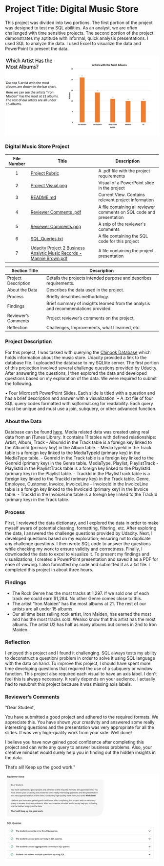 ﻿# Project Title: Digital Music Store

This project was divided into two portions. The first portion of the project was designed to test my SQL abilities. As an analyst, we are often challenged with time sensitive projects. The second portion of the project demonstrates my aptitude with informal, quick analysis presentations. I used SQL to analyze the data. I used Excel to visualize the data and PowerPoint to present the data. 

[<img src="https://github.com/nbrown5071/Udacity_Projects_SQL_Excel/blob/main/Udacity%20Digital_Music_Store/Project%20Visual.png" alt="Udacity Digital Music Store">](https://github.com/nbrown5071/Udacity_Projects_SQL_Excel/blob/main/Udacity%20Digital_Music_Store/Project%20Visual.png)



### Digital Music Store Project
| File Number | Title | Description |
| :-----------: | ----------- |----------- |
| 1 | [Project Rubric](https://github.com/nbrown5071/Udacity_Projects_SQL_Excel/blob/main/Udacity%20Digital_Music_Store/Project%20Rubric.pdf) | A .pdf file with the project requirements | 
| 2 | [Project Visual.png](https://github.com/nbrown5071/Udacity_Projects_SQL_Excel/blob/main/Udacity%20Digital_Music_Store/Project%20Visual.png) | Visual of a PowerPoint slide in the project |
| 3 | [README.md](https://github.com/nbrown5071/Udacity_Projects_SQL_Excel/blob/main/Udacity%20Digital_Music_Store/README.md) | Current View. Contains relevant project information |
| 4 | [Reviewer Comments .pdf](https://github.com/nbrown5071/Udacity_Projects_SQL_Excel/blob/main/Udacity%20Digital_Music_Store/Reviewer%20Comments%20.pdf) | A file containing all reviewer comments on SQL code and presentation |
| 5 | [Reviewer Comments.png](https://github.com/nbrown5071/Udacity_Projects_SQL_Excel/blob/main/Udacity%20Digital_Music_Store/Reviewer%20Comments.png) | A snip of the reviewer's comments |
| 6 | [SQL_Queries.txt](https://github.com/nbrown5071/Udacity_Projects_SQL_Excel/blob/main/Udacity%20Digital_Music_Store/SQL_Queries.txt) | A file containing the SQL code for this project |
| 7 | [Udacity Project 2 Business Analytic Music Records - Mannie Brown.pdf](https://github.com/nbrown5071/Udacity_Projects_SQL_Excel/blob/main/Udacity%20Digital_Music_Store/Udacity%20Project%202%20Business%20Analytic%20Music%20Records%20-%20Mannie%20Brown.pdf) | A file containing the project presentation |



| Section Title | Description |
| ----------- |----------- |
| Project Description | Details the projects intended purpose and describes requirements. |
| About the Data | Describes the data used in the project. |
| Process | Briefly describes methodology. |
| Findings | Brief summary of insights learned from the analysis and recommendations provided. |
| Reviewer’s Comments | Project reviewer’s comments on the project. |
| Reflection | Challenges, Improvements, what I learned, etc. | 

### Project Description 
For this project, I was tasked with querying the [Chinook Database](https://github.com/lerocha/chinook-database) which holds information about the music store. Udacity provided a link to the database file. I uploaded the database to my SQLlite server. The first portion of this projection involved several challenge questions provided by Udacity. After answering the questions, I then explored the data and developed questions based on my exploration of the data. We were required to submit the following. 

•	Four Microsoft PowerPoint Slides. Each slide is titled with a question and has a brief description and answer with a visualization. 
•	A .txt file of four SQL query codes formatted with sqlformat.org for readability. Each query must be unique and must use a join, subquery, or other advanced function. 


### About the Data
Database can be found <a href='https://github.com/lerocha/chinook-database'><u>here</u></a>. Media related data was created using real data from an iTunes Library. 
It contains 11 tables with defined relationships:
Artist, Album, Track
                     - AlbumId in the Track table is a foreign key linked to the AlbumId (primary key) in the Album table.
                     - MediaTypeId in the Track table is a foreign key linked to the MediaTypeId (primary key) in the MediaType table.
                     - GenreId in the Track table is a foreign key linked to the GenreId (primary key) in the Genre table. 
MediaType, Playlist, PlaylistTrack
                     - PlaylistId in the PlaylistTrack table is a foreign key linked to the PlaylistId (primary key) in the Playlist table.
                     - TrackId in the PlaylistTrack table is a foreign key linked to the TrackId (primary key) in the Track table.
Genre, Employee, Customer, Invoice, InvoiceLine
                    - InvoiceId in the InvoiceLine table is a foreign key linked to the InvoiceId (primary key) in the Invoice table.
                    - TrackId in the InvoiceLine table is a foreign key linked to the TrackId (primary key) in the Track table.

### Process
First, I reviewed the data dictionary, and I explored the data in order to make myself aware of potential cleaning, formatting, filtering, etc. After exploring the data, I answered the challenge questions provided by Udacity. Next, I developed questions based on my exploration; ensuring not to duplicate any challenge questions. I then wrote SQL code to answer the questions while checking my work to ensure validity and correctness. Finally, I downloaded the data to excel to visualize it. To present my findings and visualizations, I created a PowerPoint presentation and saved it as a PDF for ease of viewing. I also formatted my code and submitted it as a txt file. I completed this project in about three hours. 

### Findings
- The Rock Genre has the most tracks at 1,297. If we sold one of each track we could earn $1,284. No other Genre comes close to this. 
- The artist “Iron Maiden” has the most albums at 21. The rest of our artists are all under 15 albums.
- Our all time best selling rock artist, Iron Maiden, has earned the most and has the most tracks sold. Wealso know that this artist has the most albums. The artist U2 has half as many albums but comes in 2nd to Iron Maiden.

### Reflection
I enjoyed this project and I found it challenging. SQL always tests my ability to deconstruct a question/ problem in order to solve it using SQL language with the data on hand. To improve this project, I should have spent more time developing questions that required the use of a subquery or window function. This project also required each visual to have an axis label. I don't feel this is always necessary. It really depends on your audience. I actually had to resubmit this project because it was missing axis labels.

### Reviewer’s Comments
"Dear Student,

You have submitted a good project and adhered to the required formats. We appreciate this. You have shown your creativity and answered some really interesting questions and the presentation was very appropriate for all the slides. It was very high-quality work from your side. Well done!

I believe you have now gained good confidence after completing this project and can write any query to answer business problems. Also, your creative mindset would surely help you in finding out the hidden insights in the data.

That’s all! Keep up the good work."


[<img src="https://github.com/nbrown5071/Udacity_Projects_SQL_Excel/blob/main/Udacity%20Digital_Music_Store/Reviewer%20Comments.png">](https://github.com/nbrown5071/Udacity_Projects_SQL_Excel/blob/main/Udacity%20Digital_Music_Store/Reviewer%20Comments.png)

